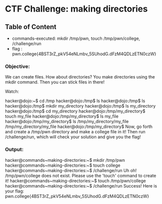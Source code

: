 # CTF Challenge: making directories

## Table of Content

- commands-executed: mkdir /tmp/pwn, touch /tmp/pwn/college, /challenge/run
- flag : pwn.college{4BST3rZ_pkV54eNLmbv_5SUhodG.dFzM4QDLzETN0czW}


### Objective:

We can create files. How about directories? You make directories using the mkdir command. Then you can stick files in there!

Watch:

hacker@dojo:~$ cd /tmp
hacker@dojo:/tmp$ ls
hacker@dojo:/tmp$ ls
hacker@dojo:/tmp$ mkdir my_directory
hacker@dojo:/tmp$ ls
my_directory
hacker@dojo:/tmp$ cd my_directory
hacker@dojo:/tmp/my_directory$ touch my_file
hacker@dojo:/tmp/my_directory$ ls
my_file
hacker@dojo:/tmp/my_directory$ ls /tmp/my_directory/my_file
/tmp/my_directory/my_file
hacker@dojo:/tmp/my_directory$
Now, go forth and create a /tmp/pwn directory and make a college file in it! Then run /challenge/run, which will check your solution and give you the flag!


### Output:
hacker@commands~making-directories:~$ mkdir /tmp/pwn
hacker@commands~making-directories:~$ touch college
hacker@commands~making-directories:~$ /challenge/run
Uh oh! /tmp/pwn/college does not exist. Please use the 'touch' command to 
create it!
hacker@commands~making-directories:~$ touch /tmp/pwn/college
hacker@commands~making-directories:~$ /challenge/run
Success! Here is your flag:
pwn.college{4BST3rZ_pkV54eNLmbv_5SUhodG.dFzM4QDLzETN0czW}


